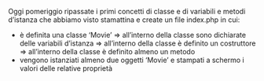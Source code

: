Oggi pomeriggio ripassate i primi concetti di classe e di variabili e
metodi d’istanza che abbiamo visto stamattina e create un file index.php in cui:
- è definita una classe ‘Movie’
   => all’interno della classe sono dichiarate delle variabili d’istanza
   => all’interno della classe è definito un costruttore
   => all’interno della classe è definito almeno un metodo
- vengono istanziati almeno due oggetti ‘Movie’ e stampati a schermo i valori delle relative proprietà